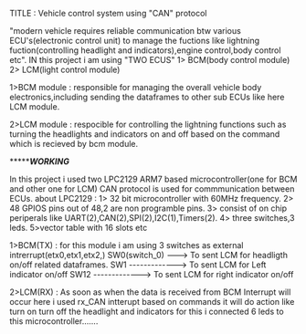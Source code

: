 TITLE : Vehicle control system using "CAN" protocol 
                                                    
"modern vehicle requires reliable communication btw various ECU's(electronic control unit) to manage the fuctions like lightning fuction(controlling headlight and indicators),engine control,body control etc".
IN this project i am using "TWO ECUS" 
1> BCM(body control module)
2> LCM(light control module)

1>BCM module : responsible for managing the overall vehicle body electronics,including sending the dataframes to other sub ECUs like here LCM module.

2>LCM module : respocible for controlling the lightning functions such as turning the headlights and indicators on and off based on the command which is recieved by bcm module.

****************WORKING***********

In this project i used two LPC2129 ARM7 based microcontroller(one for BCM and other one for LCM) 
CAN protocol is used for commmunication between  ECUs.
about LPC2129 :
1> 32 bit microcontroller with 60MHz frequency. 
2> 48 GPIOS pins out of 48,2 are non programble pins. 
3> consist of on chip periperals like UART(2),CAN(2),SPI(2),I2C(1),Timers(2).
4> three switches,3 leds.
5>vector table with 16 slots etc

1>BCM(TX) : for this module i am using 3 switches as external intrerrupt(etx0,etx1,etx2,)
SW0(switch_0) ---> To sent LCM for headligth on/off related dataframes.
SW1 -------------> To sent LCM for Left indicator on/off 
SW12 -------------> To sent LCM for right indicator on/off 

2>LCM(RX) : As soon as when the data is received from BCM Interrupt will occur here i used rx_CAN intterupt 
            based on commands it will do action like turn on turn off the headlight and indicators for this i connected 6 leds to this microcontroller....... 

